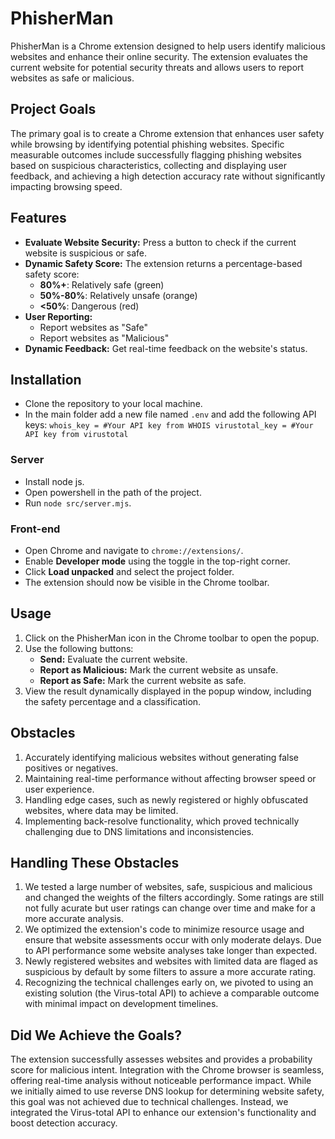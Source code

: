 # PhisherMan

PhisherMan is a Chrome extension designed to help users identify malicious websites and enhance their online security.
 The extension evaluates the current website for potential security threats and allows users to report websites as safe or malicious.

## Project Goals
The primary goal is to create a Chrome extension that enhances user
safety while browsing by identifying potential phishing websites. Specific
measurable outcomes include successfully flagging phishing websites based on
suspicious characteristics, collecting and displaying user feedback, and
achieving a high detection accuracy rate without significantly impacting
browsing speed.

## Features
- **Evaluate Website Security:** Press a button to check if the current website is suspicious or safe.
- **Dynamic Safety Score:** The extension returns a percentage-based safety score:
  - **80%+**: Relatively safe (green)
  - **50%-80%**: Relatively unsafe (orange)
  - **<50%**: Dangerous (red)
- **User Reporting:**
  - Report websites as "Safe"
  - Report websites as "Malicious"
- **Dynamic Feedback:** Get real-time feedback on the website's status.

## Installation
- Clone the repository to your local machine.
- In the main folder add a new file named `.env` and add the following API keys:
`whois_key = #Your API key from WHOIS
virustotal_key = #Your API key from virustotal`
### Server
- Install node js.
- Open powershell in the path of the project.
- Run `node src/server.mjs`.
### Front-end
- Open Chrome and navigate to `chrome://extensions/`.
- Enable **Developer mode** using the toggle in the top-right corner.
- Click **Load unpacked** and select the project folder.
- The extension should now be visible in the Chrome toolbar.

## Usage
1. Click on the PhisherMan icon in the Chrome toolbar to open the popup.
2. Use the following buttons:
   - **Send:** Evaluate the current website.
   - **Report as Malicious:** Mark the current website as unsafe.
   - **Report as Safe:** Mark the current website as safe.
3. View the result dynamically displayed in the popup window, including the safety percentage and a classification.

## Obstacles
1. Accurately identifying malicious websites without generating false positives or negatives.
2. Maintaining real-time performance without affecting browser speed or user experience.
3. Handling edge cases, such as newly registered or highly obfuscated websites, where data may be limited.
4. Implementing back-resolve functionality, which proved technically challenging due to DNS limitations and inconsistencies.

## Handling These Obstacles
1. We tested a large number of websites, safe, suspicious and malicious and changed the weights of the filters accordingly. Some ratings are still not fully acurate but user ratings can change over time and make for a more accurate analysis.
2. We optimized the extension's code to minimize resource usage and ensure that website assessments occur with only moderate delays. Due to API performance some website analyses take longer than expected.
3. Newly registered websites and websites with limited data are flaged as suspicious by default by some filters to assure a more accurate rating.
4. Recognizing the technical challenges early on, we pivoted to using an existing solution (the Virus-total API) to achieve a comparable outcome with minimal impact on development timelines.

## Did We Achieve the Goals?
The extension successfully assesses websites and provides a probability score for malicious intent.
Integration with the Chrome browser is seamless, offering real-time analysis without noticeable performance impact.
While we initially aimed to use reverse DNS lookup for determining website safety, this goal was not achieved due to technical challenges.
Instead, we integrated the Virus-total API to enhance our extension's functionality and boost detection accuracy.
